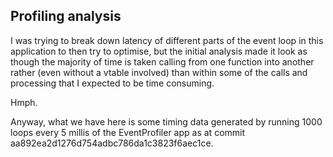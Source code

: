## Profiling analysis

I was trying to break down latency of different parts of the event loop in this application to then try to optimise, but the initial analysis made it look as though the majority of time is taken calling from one function into another rather (even without a vtable involved) than within some of the calls and processing that I expected to be time consuming. 

Hmph.

Anyway, what we have here is some timing data generated by running 1000 loops every 5 millis of the EventProfiler app as at commit aa892ea2d1276d754adbc786da1c3823f6aec1ce.
